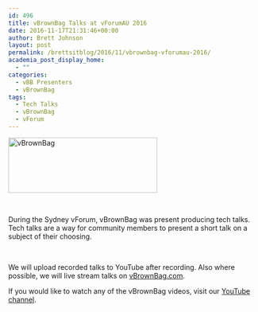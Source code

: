 ```yaml
---
id: 496
title: vBrownBag Talks at vForumAU 2016
date: 2016-11-17T21:31:46+00:00
author: Brett Johnson
layout: post
permalink: /brettsitblog/2016/11/vbrownbag-vforumau-2016/
academia_post_display_home:
  - ""
categories:
  - vBB Presenters
  - vBrownBag
tags:
  - Tech Talks
  - vBrownBag
  - vForum
---
```

<img class="alignnone size-medium wp-image-384" src="https://sdbrett.com/BrettsITBlog/wp-content/uploads/2016/10/VBB_logo_landsc_transp565x209px-300x111.png" alt="vBrownBag" width="300" height="111" srcset="https://sdbrett.com/assets/images2016/10/VBB_logo_landsc_transp565x209px-300x111.png 300w, https://sdbrett.com/assets/images2016/10/VBB_logo_landsc_transp565x209px-260x96.png 260w, https://sdbrett.com/assets/images2016/10/VBB_logo_landsc_transp565x209px.png 565w" sizes="(max-width: 300px) 100vw, 300px" />

&nbsp;

During the Sydney vForum, vBrownBag was present producing tech talks. Tech talks are a way for community members to present a short talk on a subject of their choosing.

&nbsp;

We will upload recorded talks to YouTube after recording. Also where possible, we will live stream talks on [vBrownBag.com](http://vBrownBag.com).

If you would like to watch any of the vBrownBag videos, visit our [YouTube channel](https://www.youtube.com/channel/UCaZf13iWhwnBdpIkrEmHLbA/playlists).

&nbsp;